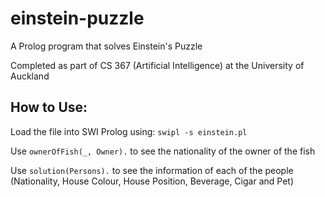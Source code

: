 # einstein-puzzle
A Prolog program that solves Einstein's Puzzle

Completed as part of CS 367 (Artificial Intelligence) at the University of Auckland


## **How to Use:**

Load the file into SWI Prolog using: `swipl -s einstein.pl`

Use `ownerOfFish(_, Owner).` to see the nationality of the owner of the fish

Use `solution(Persons).` to see the information of each of the people (Nationality, House Colour, House Position, Beverage, Cigar and Pet)
